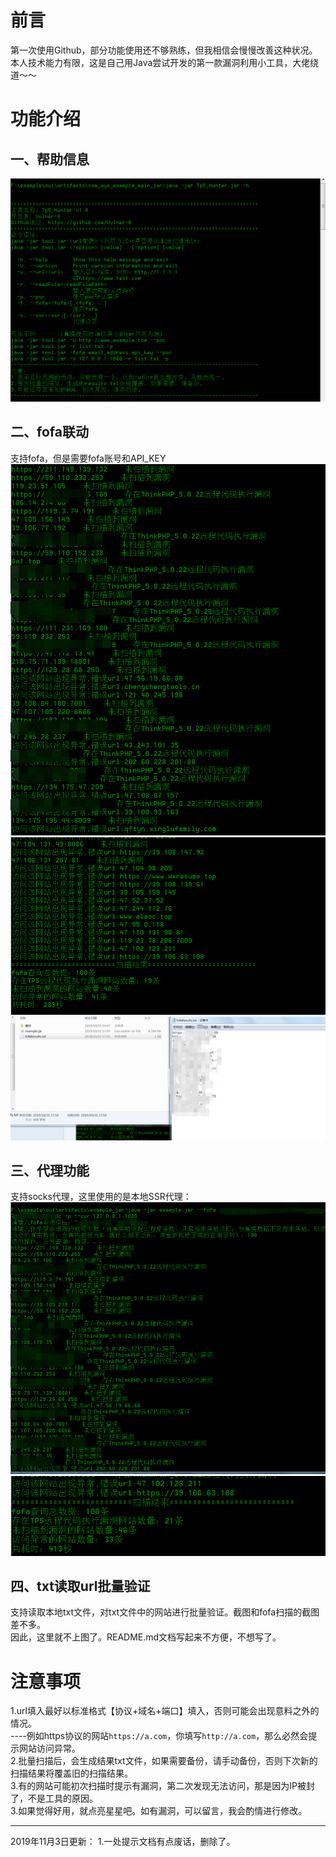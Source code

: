 前言
===============================
第一次使用Github，部分功能使用还不够熟练，但我相信会慢慢改善这种状况。<br>
本人技术能力有限，这是自己用Java尝试开发的第一款漏洞利用小工具，大佬绕道～～<br>

功能介绍
===============================
一、帮助信息
--------------
![帮助界面截图](https://github.com/Vulner-6/Tp5_Hunter/raw/master/Resources/1_help.png)<br>

二、fofa联动
--------------
支持fofa，但是需要fofa账号和API_KEY
![fofa使用截图1](https://github.com/Vulner-6/Tp5_Hunter/raw/master/Resources/2_fofa.png)<br>
![fofa使用截图2](https://github.com/Vulner-6/Tp5_Hunter/raw/master/Resources/3_fofa.png)<br>
![fofa使用截图2](https://github.com/Vulner-6/Tp5_Hunter/raw/master/Resources/6_fofaResults.png)<br>

三、代理功能
--------------
支持socks代理，这里使用的是本地SSR代理：<br>
![ssr代理使用截图1](https://github.com/Vulner-6/Tp5_Hunter/raw/master/Resources/4_ssr.png)<br>
![ssr代理使用截图2](https://github.com/Vulner-6/Tp5_Hunter/raw/master/Resources/5_ssr.png)<br>

四、txt读取url批量验证
-------------------
支持读取本地txt文件，对txt文件中的网站进行批量验证。截图和fofa扫描的截图差不多。<br>
因此，这里就不上图了。README.md文档写起来不方便，不想写了。

注意事项
===============================
1.url填入最好以标准格式【协议+域名+端口】填入，否则可能会出现意料之外的情况。<br>
----例如https协议的网站`https://a.com`，你填写`http://a.com`，那么必然会提示网站访问异常。<br>
2.批量扫描后，会生成结果txt文件，如果需要备份，请手动备份，否则下次新的扫描结果将覆盖旧的扫描结果。<br>
3.有的网站可能初次扫描时提示有漏洞，第二次发现无法访问，那是因为IP被封了，不是工具的原因。<br>
3.如果觉得好用，就点亮星星吧。如有漏洞，可以留言，我会酌情进行修改。<br>

------------------------------------------------
2019年11月3日更新：
1.一处提示文档有点废话，删除了。

